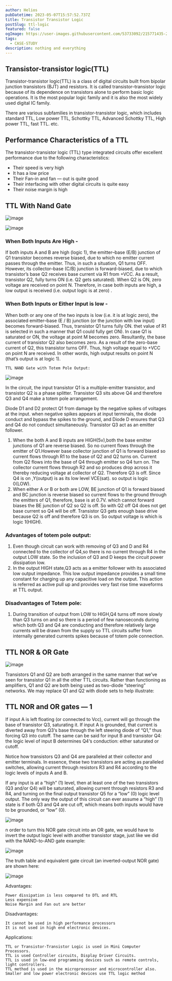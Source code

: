 ```yaml
---
author: Helios
pubDatetime: 2023-05-07T15:57:52.737Z
title: Transistor Transistor Logic
postSlug: ttl-logic
featured: false
ogImage: https://user-images.githubusercontent.com/53733092/215771435-25408246-2309-4f8b-a781-1f3d93bdf0ec.png
tags:
  - CASE-STUDY
description: nothing and everything 
---
```


## Transistor-transistor logic(TTL)

Transistor-transistor logic(TTL) is a class of digital circuits built from bipolar junction transistors (BJT) and resistors. It is called transistor–transistor logic because of its dependence on transistors alone to perform basic logic operations. It is the most popular logic family and it is also the most widely used digital IC family.

There are various subfamilies in transistor-transistor logic, which includes standard TTL, Low power TTL, Schottky TTL, Advanced Schottky TTL, High power TTL, fast TTL. etc.

## Performance Characteristics of a TTL

The transistor-transistor logic (TTL) type integrated circuits offer excellent performance due to the following characteristics:

- Their speed is very high
- It has a low price
- Their Fan-in and fan — out is quite good
- Their interfacing with other digital circuits is quite easy
- Their noise margin is high

## TTL With Nand Gate

![image](https://user-images.githubusercontent.com/103866475/236673272-0264bc14-f9e2-4a05-82e5-c0ee363b896f.png)

![image](https://user-images.githubusercontent.com/103866475/236673278-36ac307b-d509-4ef3-8300-e993109a9b70.png)


### When Both Inputs Are High -

If both inputs A and B are high (logic 1), the emitter–base (E/B) junction of Q1 transistor becomes reverse biased, due to which no emitter current passes through the emitter. Thus, in such a situation, Q1 turns OFF. However, its collector–base (C/B) junction is forward-biased, due to which transistor’s base Q2 receives base current via R1 from +VCC. As a result, transistor Q2, fully turns ON (i.e. Q2 gets saturated). When Q2 is ON, zero voltage are received on point N. Therefore, in case both inputs are high, a low output is received (i.e. output logic is at zero) .

### When Both Inputs or Either Input is low -

When both or any one of the two inputs is low (i.e. it is at logic zero), the associated emitter–base (E / B) junction (or the junction with low input) becomes forward-biased. Thus, transistor Q1 turns fully ON. thet value of R1 is selected in such a manner that Q1 could fully get ON). In case Q1 is saturated or ON, the voltage at point M becomes zero. Resultantly, the base current of transistor Q2 also becomes zero. As a result of the zero-base current of Q2, this transistor turns OFF. Thus, high voltage equal to +VCC on point N are received. In other words, high output results on point N (that’s output is at logic 1).

    TTL NAND Gate with Totem Pole Output:
 
 ![image](https://user-images.githubusercontent.com/103866475/236673304-f594be43-3425-466c-b35f-091bb16a5e61.png)
    

In the circuit, the input transistor Q1 is a multiple-emitter transistor, and transistor Q2 is a phase splitter. Transistor Q3 sits above Q4 and therefore Q3 and Q4 make a totem pole arrangement.

Diode D1 and D2 protect Q1 from damage by the negative spikes of voltages at the input. when negative spikes appears at input terminals, the diode conduct and bypass the spikes to the ground, and Diode D ensures that Q3 and Q4 do not conduct simultaneously. Transistor Q3 act as an emitter follower.

1. When the both A and B inputs are HIGH(5v),both the base emitter junctions of Q1 are reverse biased. So no current flows through the emitter of Q1.However base collector junction of Q1 is forward biased so current flows through R1 to the base of Q2 and Q2 turns on. Current from Q2 flows into the base of Q4 through emitter so Q4 turn on. The collector current flows through R2 and so produces drop across it thereby reducing voltage at collector of Q2. Therefore Q3 is off. Since Q4 is on ,Y(output) is as its low level VCE(sat). so output is logic 0(LOW).
2. When either A or B or both are LOW, BE junction of Q1 is forward biased and BC junction is reverse biased so current flows to the ground through the emitters of Q1, therefore, base is at 0.7V. which cannot forward biases the BE junction of Q2 so Q2 is off. So with Q2 off Q4 does not get base current so Q4 will be off. Transistor Q3 gets enough base drive because Q2 is off and therefore Q3 is on. So output voltage is which is logic 1(HIGH).

### Advantages of totem pole output:

1. Even though circuit can work with removing of Q3 and D and R4 connected to the collector of Q4,so there is no current through R4 in the output LOW state. So the inclusion of Q3 and D keeps the circuit power dissipation low.
2. In the output HIGH state,Q3 acts as a emitter follower with its associated low output impedance. This low output impedance provides a small time constant for charging up any capacitive load on the output. This action is referred as active pull up and provides very fast rise time waveforms at TTL output.

### Disadvantages of Totem pole:

1. During transition of output from LOW to HIGH,Q4 turns off more slowly than Q3 turns on and so there is a period of few nanoseconds during which both Q3 and Q4 are conducting and therefore relatively large currents will be drawn from the supply so TTL circuits suffer from internally generated currents spikes because of totem pole connection.

    
## TTL NOR & OR Gate

![image](https://user-images.githubusercontent.com/103866475/236673365-2b795d57-6049-4941-80c0-8f652ce4b272.png)


Transistors Q1 and Q2 are both arranged in the same manner that we’ve seen for transistor Q1 in all the other TTL circuits. Rather than functioning as amplifiers, Q1 and Q2 are both being used as two-diode “steering” networks. We may replace Q1 and Q2 with diode sets to help illustrate:

## TTL NOR and OR gates — 1

If input A is left floating (or connected to Vcc), current will go through the base of transistor Q3, saturating it. If input A is grounded, that current is diverted away from Q3‘s base through the left steering diode of “Q1,” thus forcing Q3 into cutoff. The same can be said for input B and transistor Q4: the logic level of input B determines Q4‘s conduction: either saturated or cutoff.

Notice how transistors Q3 and Q4 are paralleled at their collector and emitter terminals. In essence, these two transistors are acting as paralleled switches, allowing current through resistors R3 and R4 according to the logic levels of inputs A and B.

If any input is at a “high” (1) level, then at least one of the two transistors (Q3 and/or Q4) will be saturated, allowing current through resistors R3 and R4, and turning on the final output transistor Q5 for a “low” (0) logic level output. The only way the output of this circuit can ever assume a “high” (1) state is if both Q3 and Q4 are cut off, which means both inputs would have to be grounded, or “low” (0).

![image](https://user-images.githubusercontent.com/103866475/236673387-2e9fadb3-5bff-40fe-847f-12b7fc59cb4d.png)


n order to turn this NOR gate circuit into an OR gate, we would have to invert the output logic level with another transistor stage, just like we did with the NAND-to-AND gate example:

![image](https://user-images.githubusercontent.com/103866475/236673394-6fd55a7b-3166-4a43-bada-3c6d0e5f1269.png)


The truth table and equivalent gate circuit (an inverted-output NOR gate) are shown here:

![image](https://user-images.githubusercontent.com/103866475/236673398-38118edb-ed44-4dc1-a620-15f1126f083e.png)

Advantages:

    Power dissipation is less compared to DTL and RTL
    Less expensive
    Noise Margin and Fan out are better

Disadvantages:

    It cannot be used in high performance processors
    It is not used in high end electronic devices.

Applications:

    TTL or Transistor-Transistor Logic is used in Mini Computer Processors.
    TTL is used Controller circuits, Display Driver Circuits.
    TTL is used in low-end programming devices such as remote controls, light controllers.
    TTL method is used in the microprocessor and microcontroller also.
    Smaller and low power electronic devices use TTL logic method
